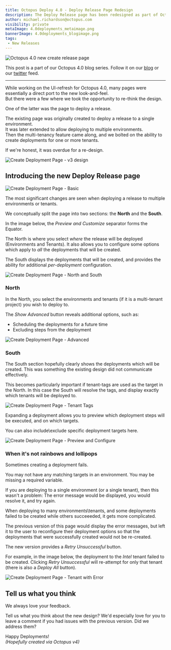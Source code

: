 ```yaml
---
title: Octopus Deploy 4.0 - Deploy Release Page Redesign 
description: The Deploy Release page has been redesigned as part of Octopus version 4.0  
author: michael.richardson@octopus.com
visibility: private
metaImage: 4.0deployments_metaimage.png
bannerImage: 4.0deployments_blogimage.png
tags:
 - New Releases
---
```


![Octopus 4.0 new create release page](4.0deployments_blogimage.png)

This post is a part of our Octopus 4.0 blog series. Follow it on our [blog](https://octopus.com/blog) or our [twitter](https://twitter.com/octopusdeploy) feed.

---

While working on the UI-refresh for Octopus 4.0, many pages were essentially a direct port to the new look-and-feel.    
But there were a few where we took the opportunity to re-think the design. 

One of the latter was the page to deploy a release.

The existing page was originally created to deploy a release to a single environment.   
It was later extended to allow deploying to multiple environments.   
Then the multi-tenancy feature came along, and we bolted on the ability to create deployments for one or more tenants. 

If we're honest, it was overdue for a re-design.

![Create Deployment Page - v3 design](octopus-v4-create-deployment-v3.png "width=500")


## Introducing the new Deploy Release page

![Create Deployment Page - Basic](octopus-v4-create-deployment-basic.png "width=500")

The most significant changes are seen when deploying a release to multiple environments or tenants. 

We conceptually split the page into two sections: the **North** and the **South**.

In the image below, the _Preview and Customize_ separator forms the Equator.

The North is where you select _where_ the release will be deployed (Environments and Tenants). It also allows you to configure some options which apply to _all_ the deployments that will be created.

The South displays the deployments that will be created, and provides the ability for additional _per-deployment_ configuration.

![Create Deployment Page - North and South](octopus-v4-create-deployment-north-south.png "width=500")

### North

In the North, you select the environments and tenants (if it is a multi-tenant project) you wish to deploy to.

The _Show Advanced_ button reveals additional options, such as:

- Scheduling the deployments for a future time  
- Excluding steps from the deployment

![Create Deployment Page - Advanced](octopus-v4-create-deployment-advanced.png "width=500")

### South

The South section hopefully clearly shows the deployments which will be created. This was something the existing design did not communicate effectively.

This becomes particularly important if tenant-tags are used as the target  in the North.  In this case the South will resolve the tags, and display exactly which tenants will be deployed to.

![Create Deployment Page - Tenant Tags](octopus-v4-create-deployment-tenant-tags.png "width=500")

Expanding a deployment allows you to preview which deployment steps will be executed, and on which targets. 

You can also include\exclude specific deployment targets here.   

![Create Deployment Page - Preview and Configure](octopus-v4-create-deployment-south-expanded.png "width=500")


### When it's not rainbows and lollipops 

Sometimes creating a deployment fails.

You may not have any matching targets in an environment.  You may be missing a required variable.

If you are deploying to a single environment (or a single tenant), then this wasn't a problem:  The error message would be displayed, you would resolve it, and try again.

When deploying to many environments\tenants, and some deployments failed to be created while others succeeeded, it gets more complicated. 

The previous version of this page would display the error messages, but left it to the user to reconfigure their deployment options so that the deployments that were successfully created would not be re-created. 

The new version provides a _Retry Unsuccessful_ button.  

For example, in the image below, the deployment to the _Intel_ tenant failed to be created.  Clicking _Retry Unsuccessful_ will re-attempt for only that tenant (there is also a _Deploy All_ button).   

![Create Deployment Page - Tenant with Error](octopus-v4-create-deployment-tenant-with-error.png "width=500")


## Tell us what you think 

We always love your feedback. 

Tell us what you think about the new design?  We'd especially love for you to leave a comment if you had issues with the previous version.  Did we address them? 

Happy Deployments!   
_(Hopefully created via Octopus v4)_
